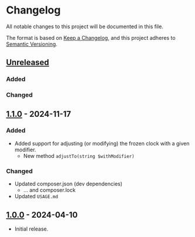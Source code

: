 # Changelog

All notable changes to this project will be documented in this file.

The format is based on [Keep a Changelog](https://keepachangelog.com/en/1.1.0/),
and this project adheres to [Semantic Versioning](https://semver.org/spec/v2.0.0.html).


## [Unreleased]

### Added
### Changed


## [1.1.0] - 2024-11-17

### Added

  * Added support for adjusting (or modifying) the frozen clock with a given modifier.
    * New method `adjustTo(string $withModifier)`

### Changed

  * Updated composer.json (dev dependencies)
    * ... and composer.lock
  * Updated `USAGE.md` 


## [1.0.0] - 2024-04-10

 * Initial release.


[unreleased]: https://github.com/ericsizemore/clock/tree/master
[1.1.0]: https://github.com/ericsizemore/clock/releases/tag/1.1.0
[1.0.0]: https://github.com/ericsizemore/clock/releases/tag/1.0.0
